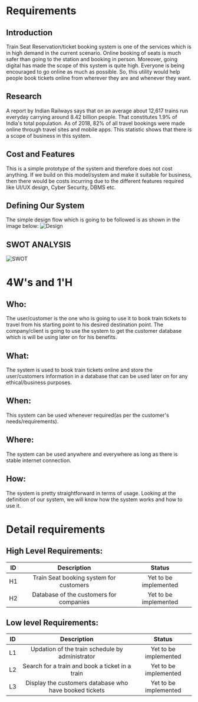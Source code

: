 # Requirements
## Introduction
 Train Seat Reservation/ticket booking system is one of the services which is in high demand in the current scenario. Online booking of seats is much safer than going to the station and booking in person. Moreover, going digital has made the scope of this system is quite high. Everyone is being encouraged to go online as much as possible. So, this utility would help people book tickets online from wherever they are and whenever they want.

## Research
A report by Indian Railways says that on an average about 12,617 trains run everyday carrying around 8.42 billion people. That constitutes 1.9% of India's total population. As of 2018, 82% of all travel bookings were made online through travel sites and mobile apps. This statistic shows that there is a scope of business in this system.  
## Cost and Features
This is a simple prototype of the system and therefore does not cost anything. If we build on this model/system and make it suitable for business, then there would be costs incurring due to the different features required like UI/UX design, Cyber Security, DBMS etc. 
## Defining Our System
 The simple design flow which is going to be followed is as shown in the image below:
 ![Design](https://user-images.githubusercontent.com/65185434/114689336-3a2f3f80-9d33-11eb-9a1e-5aa2c63ebca3.JPG)

## SWOT ANALYSIS
![SWOT](https://user-images.githubusercontent.com/65185434/114691651-854a5200-9d35-11eb-8cce-2c2fda4e8693.JPG)


# 4W&#39;s and 1&#39;H

## Who:

The user/customer is the one who is going to use it to book train tickets to travel from his starting point to his desired destination point. The company/client is going to use the system to get the customer database which is will be using later on for his benefits.

## What:

The system is used to book train tickets online and store the user/customers information in a database that can be used later on for any ethical/business purposes.

## When:

This system can be used whenever required(as per the customer's needs/requirements).

## Where:

The system can be used anywhere and everywhere as long as there is stable internet connection.

## How:

The system is pretty straightforward in terms of usage. Looking at the definition of our system, we will know how the system works and how to use it.

# Detail requirements
## High Level Requirements:

| ID | Description | Status |
| :---:   | :-: | :-: |
| H1 |Train Seat booking system for customers| Yet to be implemented|
| H2 |Database of the customers for companies| Yet to be implemented|


##  Low level Requirements:

| ID | Description | Status |
| :---:   | :-: | :-: |
| L1 | Updation of the train schedule by administrator| Yet to be implemented|
| L2 | Search for a train and book a ticket in a train| Yet to be implemented|
| L3 | Display the customers database who have booked tickets| Yet to be implemented|
